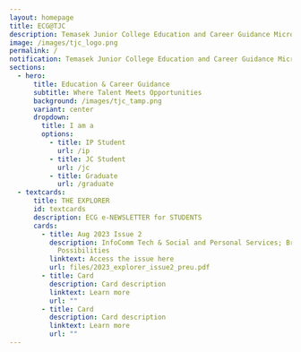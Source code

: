 ```yaml
---
layout: homepage
title: ECG@TJC
description: Temasek Junior College Education and Career Guidance Microsite
image: /images/tjc_logo.png
permalink: /
notification: Temasek Junior College Education and Career Guidance Microsite
sections:
  - hero:
      title: Education & Career Guidance
      subtitle: Where Talent Meets Opportunities
      background: /images/tjc_tamp.png
      variant: center
      dropdown:
        title: I am a
        options:
          - title: IP Student
            url: /ip
          - title: JC Student
            url: /jc
          - title: Graduate
            url: /graduate
  - textcards:
      title: THE EXPLORER
      id: textcards
      description: ECG e-NEWSLETTER for STUDENTS
      cards:
        - title: Aug 2023 Issue 2
          description: InfoComm Tech & Social and Personal Services; Broadening Career
            Possibilities
          linktext: Access the issue here
          url: files/2023_explorer_issue2_preu.pdf
        - title: Card
          description: Card description
          linktext: Learn more
          url: ""
        - title: Card
          description: Card description
          linktext: Learn more
          url: ""
---
```


